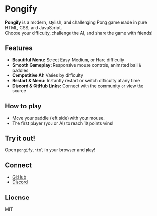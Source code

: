 # Pongify

**Pongify** is a modern, stylish, and challenging Pong game made in pure HTML, CSS, and JavaScript.  
Choose your difficulty, challenge the AI, and share the game with friends!

## Features

- **Beautiful Menu:** Select Easy, Medium, or Hard difficulty
- **Smooth Gameplay:** Responsive mouse controls, animated ball & paddles
- **Competitive AI:** Varies by difficulty
- **Restart & Menu:** Instantly restart or switch difficulty at any time
- **Discord & GitHub Links:** Connect with the community or view the source

## How to play

- Move your paddle (left side) with your mouse.
- The first player (you or AI) to reach 10 points wins!

## Try it out!

Open `pongify.html` in your browser and play!

## Connect

- [GitHub](https://github.com/inferno67)
- [Discord](https://discord.gg/SqyFzxZdjH)

## License

MIT